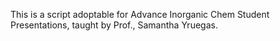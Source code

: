 This is a script adoptable for Advance Inorganic Chem Student Presentations, taught by Prof., Samantha Yruegas. 
